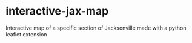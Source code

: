 # interactive-jax-map
Interactive map of a specific section of Jacksonville made with a python leaflet extension
